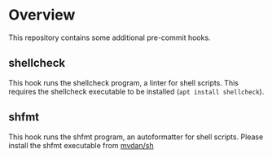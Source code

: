 # Overview

This repository contains some additional pre-commit hooks.

## shellcheck

This hook runs the shellcheck program, a linter for shell
scripts. This requires the shellcheck executable to be installed (`apt install
shellcheck`).

## shfmt

This hook runs the shfmt program, an autoformatter for shell scripts. Please
install the shfmt executable from [mvdan/sh](https://github.com/mvdan/sh/releases)
